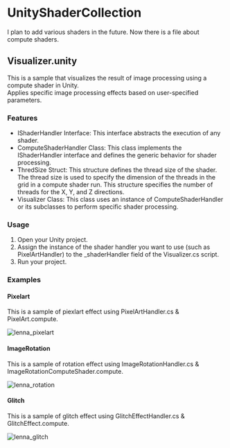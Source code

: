 # UnityShaderCollection

I plan to add various shaders in the future. Now there is a file about compute shaders.

## Visualizer.unity

This is a sample that visualizes the result of image processing using a compute shader in Unity.  
Applies specific image processing effects based on user-specified parameters.

### Features

- IShaderHandler Interface: This interface abstracts the execution of any shader.
- ComputeShaderHandler Class: This class implements the IShaderHandler interface and defines the generic behavior for shader processing.
- ThredSize Struct: This structure defines the thread size of the shader. The thread size is used to specify the dimension of the threads in the grid in a compute shader run. This structure specifies the number of threads for the X, Y, and Z directions.
- Visualizer Class: This class uses an instance of ComputeShaderHandler or its subclasses to perform specific shader processing.

### Usage

1. Open your Unity project.
1. Assign the instance of the shader handler you want to use (such as PixelArtHandler) to the _shaderHandler field of the Visualizer.cs script.
1. Run your project.

### Examples

#### Pixelart

This is a sample of piexlart effect using PixelArtHandler.cs & PixelArt.compute.  

![lenna_pixelart](https://github.com/s4k10503/UnityShaderCollection/assets/50241623/35b3c224-19d1-44f2-8700-18c367836210)

#### ImageRotation

This is a sample of rotation effect using ImageRotationHandler.cs & ImageRotationComputeShader.compute.  

![lenna_rotation](https://github.com/s4k10503/UnityShaderCollection/assets/50241623/2d9b5e49-279c-43cb-89ce-a1f0cc1bfdcf)

#### Glitch

This is a sample of glitch effect using GlitchEffectHandler.cs & GlitchEffect.compute.  

![lenna_glitch](https://github.com/s4k10503/UnityShaderCollection/assets/50241623/95e784d5-3603-4896-a61c-9ad4a1ac3779)

